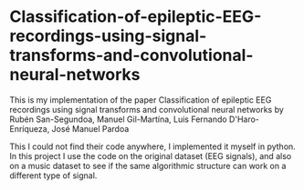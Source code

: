 # Classification-of-epileptic-EEG-recordings-using-signal-transforms-and-convolutional-neural-networks

This is my implementation of the paper Classification of epileptic EEG recordings using signal transforms and
convolutional neural networks by Rubén San-Segundoa, Manuel Gil-Martína, Luis Fernando D'Haro-Enríqueza, José Manuel Pardoa


This I could not find their code anywhere, I implemented it myself in python.
In this project I use the code on the original dataset (EEG signals), and also on a music dataset to see if the same algorithmic structure can work on a different type of signal.

